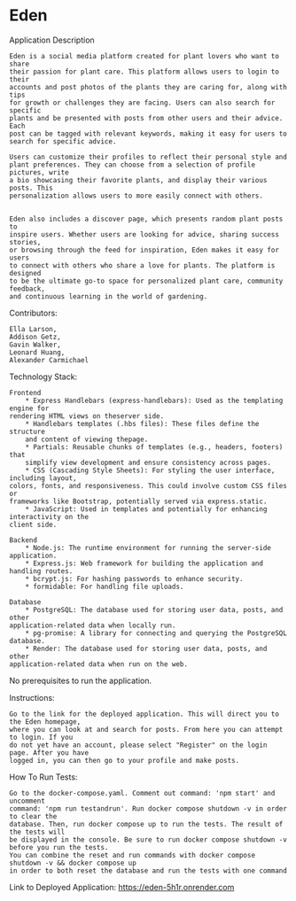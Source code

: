# Eden 
Application Description

    Eden is a social media platform created for plant lovers who want to share 
    their passion for plant care. This platform allows users to login to their 
    accounts and post photos of the plants they are caring for, along with tips 
    for growth or challenges they are facing. Users can also search for specific
    plants and be presented with posts from other users and their advice. Each 
    post can be tagged with relevant keywords, making it easy for users to 
    search for specific advice.

	Users can customize their profiles to reflect their personal style and 
    plant preferences. They can choose from a selection of profile pictures, write 
    a bio showcasing their favorite plants, and display their various posts. This 
    personalization allows users to more easily connect with others.


	Eden also includes a discover page, which presents random plant posts to 
    inspire users. Whether users are looking for advice, sharing success stories,
    or browsing through the feed for inspiration, Eden makes it easy for users 
    to connect with others who share a love for plants. The platform is designed 
    to be the ultimate go-to space for personalized plant care, community feedback, 
    and continuous learning in the world of gardening.

Contributors:

    Ella Larson,
    Addison Getz,
    Gavin Walker,
    Leonard Huang,
    Alexander Carmichael

Technology Stack: 

    Frontend
        * Express Handlebars (express-handlebars): Used as the templating engine for 
	rendering HTML views on theserver side.
		* Handlebars templates (.hbs files): These files define the structure
  		and content of viewing thepage.
  		* Partials: Reusable chunks of templates (e.g., headers, footers) that 
   		simplify view development and ensure consistency across pages.
	    * CSS (Cascading Style Sheets): For styling the user interface, including layout, 
 	colors, fonts, and responsiveness. This could involve custom CSS files or 
  	frameworks like Bootstrap, potentially served via express.static.
	    * JavaScript: Used in templates and potentially for enhancing interactivity on the 
 	client side.
    
    Backend
        * Node.js: The runtime environment for running the server-side application.
        * Express.js: Web framework for building the application and handling routes.
        * bcrypt.js: For hashing passwords to enhance security.
        * formidable: For handling file uploads.
	
    Database
        * PostgreSQL: The database used for storing user data, posts, and other 
	application-related data when locally run.
        * pg-promise: A library for connecting and querying the PostgreSQL database.
	    * Render: The database used for storing user data, posts, and other 
 	application-related data when run on the web.

No prerequisites to run the application.

Instructions: 

    Go to the link for the deployed application. This will direct you to the Eden homepage, 
    where you can look at and search for posts. From here you can attempt to login. If you 
    do not yet have an account, please select "Register" on the login page. After you have 
    logged in, you can then go to your profile and make posts.

How To Run Tests:

    Go to the docker-compose.yaml. Comment out command: 'npm start' and uncomment
    command: 'npm run testandrun'. Run docker compose shutdown -v in order to clear the
    database. Then, run docker compose up to run the tests. The result of the tests will
    be displayed in the console. Be sure to run docker compose shutdown -v before you run the tests.
    You can combine the reset and run commands with docker compose shutdown -v && docker compose up
    in order to both reset the database and run the tests with one command

Link to Deployed Application: https://eden-5h1r.onrender.com
